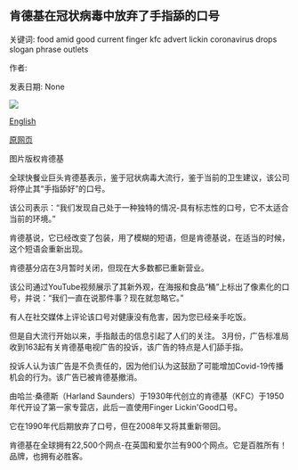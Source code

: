## 肯德基在冠状病毒中放弃了手指舔的口号

关键词: food amid good current finger kfc advert lickin coronavirus drops slogan phrase outlets

作者: 

发表日期: None

![](https://ichef.bbci.co.uk/news/1024/branded_news/957D/production/_114096283_kfc.jpg)

[English](KFC%20drops%20Finger%20Lickin%27%20Good%20slogan%20amid%20coronavirus.md)

[原网页](https://www.bbc.com/news/business-53901236)

图片版权肯德基

全球快餐业巨头肯德基表示，鉴于冠状病毒大流行，鉴于当前的卫生建议，该公司将停止其“手指舔好”的口号。

该公司表示：“我们发现自己处于一种独特的情况-具有标志性的口号，它不太适合当前的环境。”

肯德基说，它已经改变了包装，用了模糊的短语，但是肯德基说，在适当的时候，这个短语会重新出现。

肯德基分店在3月暂时关闭，但现在大多数都已重新营业。

该公司通过YouTube视频展示了其新外观，在海报和食品“桶”上标出了像素化的口号，并说：“我们一直在说那件事？现在就忽略它。”

有人在社交媒体上评论该口号对健康没有危害，因为您已经亲手吃饭。

但是自大流行开始以来，手指敲击的信息引起了人们的关注。 3月份，广告标准局收到163起有关肯德基电视广告的投诉，该广告的特点是人们舔手指。

投诉人认为该广告是不负责任的，因为他们认为这鼓励了可能增加Covid-19传播机会的行为。该广告已被肯德基撤消。

由哈兰·桑德斯（Harland Saunders）于1930年代创立的肯德基（KFC）于1950年代开设了第一家专营店，此后一直使用Finger Lickin'Good口号。

它在1990年代后期放弃了口号，但在2008年又将其重新带回。

肯德基在全球拥有22,500个网点-在英国和爱尔兰有900个网点。它是百胜所有！品牌，也拥有必胜客。